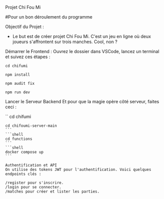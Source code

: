Projet Chi Fou Mi

#Pour un bon déroulement du programme

Objectif du Projet : 
- Le but est de créer projet Chi Fou Mi. C'est un jeu en ligne où deux joueurs s'affrontent sur trois manches. Cool, non ?

Démarrer le Frontend : 
Ouvrez le dossier dans VSCode, lancez un terminal et suivez ces étapes :

```shell
cd chifumi
```
```shell
npm install
```
```shell
npm audit fix
```
```shell
npm run dev
```
Lancer le Serveur Backend
Et pour que la magie opère côté serveur, faites ceci :

``
cd chifumi
``````shell
cd chifoumi-server-main
```
```shell
cd functions
```
```shell
docker compose up
```

Authentification et API
On utilise des tokens JWT pour l'authentification. Voici quelques endpoints clés :

/register pour s'inscrire.
/login pour se connecter.
/matches pour créer et lister les parties.
